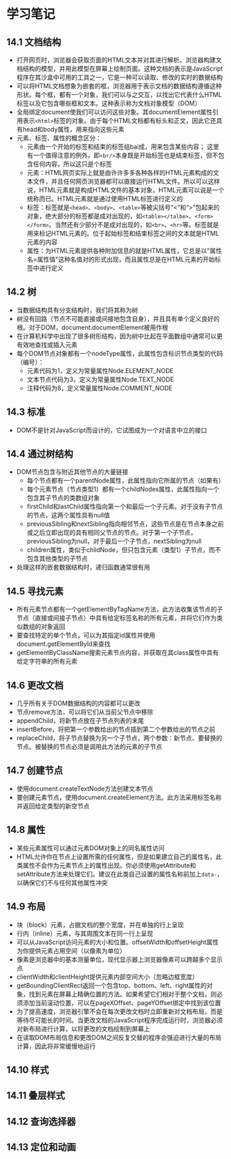 # 学习笔记

## 14.1 文档结构

* 打开网页时，浏览器会获取页面的HTML文本并对其进行解析。浏览器构建文档结构的模型，并用此模型在屏幕上绘制页面。这种文档的表示是JavaScript程序在其沙盒中可用的工具之一，它是一种可以读取、修改的实时的数据结构
* 可以将HTML文档想象为嵌套的框，浏览器用于表示文档的数据结构遵循这种形状。每个框，都有一个对象，我们可以与之交互，以找出它代表什么HTML标签以及它包含哪些框和文本。这种表示称为文档对象模型（DOM）
* 全局绑定document使我们可以访问这些对象。其documentElement属性引用表示` <html> `标签的对象。由于每个HTML文档都有标头和正文，因此它还具有head和body属性，用来指向这些元素
* 元素、标签、属性的概念区分：
  * 元素由一个开始的标签和结束的标签组bai成，用来包含某些内容； 这里有一个值得注意的例外，即` <br/> `本身既是开始标签也是结束标签，但不包含任何内容，所以这只是个标签
  * 元素：HTML网页实际上就是由许许多多各种各样的HTML元素构成的文本文件，并且任何网页浏览器都可以直接运行HTML文件。所以可以这样说，HTML元素就是构成HTML文件的基本对象，HTML元素可以说是一个统称而已。HTML元素就是通过使用HTML标签进行定义的
  * 标签：标签就是` <head> `、` <body> `、` <table> `等被尖括号“<”和“>”包起来的对象，绝大部分的标签都是成对出现的，如` <table></talbe> `、` <form></form> `。当然还有少部分不是成对出现的，如` <br> `、` <hr> `等。标签就是用来标记HTML元素的。位于起始标签和结束标签之间的文本就是HTML元素的内容
  * 属性：为HTML元素提供各种附加信息的就是HTML属性，它总是以"属性名=属性值"这种名值对的形式出现，而且属性总是在HTML元素的开始标签中进行定义

## 14.2 树

* 当数据结构具有分支结构时，我们将其称为树
* 树没有回路（节点不可能直接或间接地包含自身），并且具有单个定义良好的根。对于DOM，document.documentElement被用作根
* 在计算机科学中出现了很多树形结构，因为树中比起在平面数组中通常可以更有效地查找或插入元素
* 每个DOM节点对象都有一个nodeType属性，此属性包含标识节点类型的代码（编号）：
  * 元素代码为1，定义为常量属性Node.ELEMENT_NODE
  * 文本节点代码为3，定义为常量属性Node.TEXT_NODE
  * 注释代码为8，定义常量属性Node.COMMENT_NODE

## 14.3 标准

* DOM不是针对JavaScript而设计的，它试图成为一个对语言中立的接口

## 14.4 通过树结构

* DOM节点包含与附近其他节点的大量链接
  * 每个节点都有一个parentNode属性，此属性指向它所属的节点（如果有）
  * 每个元素节点（节点类型1）都有一个childNodes属性，此属性指向一个包含其子节点的类数组对象
  * firstChild和lastChild属性指向第一个和最后一个子元素。对于没有子节点的节点，这两个属性具有null值
  * previousSibling和nextSibling指向相邻节点，这些节点是在节点本身之前或之后立即出现的具有相同父节点的节点。对于第一个子节点，previousSibling为null，对于最后一个子节点，nextSibling为null
  * children属性，类似于childNode，但只包含元素（类型1）子节点，而不包含其他类型的子节点
* 处理这样的嵌套数据结构时，递归函数通常很有用

## 14.5 寻找元素

* 所有元素节点都有一个getElementByTagName方法，此方法收集该节点的子节点（直接或间接子节点）中具有给定标签名称的所有元素，并将它们作为类似数组的对象返回
* 要查找特定的单个节点，可以为其指定id属性并使用document.getElementById来查找
* getElementByClassName搜索元素节点内容，并获取在其class属性中具有给定字符串的所有元素

## 14.6 更改文档

* 几乎所有关于DOM数据结构的内容都可以更改
* 节点remove方法，可以将它们从当前父节点中移除
* appendChild，将新节点放在子节点列表的末尾
* insertBefore，将把第一个参数给出的节点插到第二个参数给出的节点之前
* replaceChild，将子节点替换为另一个子节点，两个参数：新节点、要替换的节点。被替换的节点必须是调用此方法的元素的子节点

## 14.7 创建节点

* 使用document.createTextNode方法创建文本节点
* 要创建元素节点，使用document.createElement方法。此方法采用标签名称并返回给定类型的新空节点

## 14.8 属性

* 某些元素属性可以通过元素DOM对象上的同名属性访问
* HTML允许你在节点上设置所需的任何属性，但是如果建立自己的属性名，此类属性不会作为元素节点上的属性出现。你必须使用getAttribute和setAttribute方法来处理它们。建议在此类自己设置的属性名称前加上` data- `，以确保它们不与任何其他属性冲突

## 14.9 布局

* 块（block）元素，占据文档的整个宽度，并在单独的行上呈现
* 行内（inline）元素，与其周围文本在同一行上呈现
* 可以从JavaScript访问元素的大小和位置。offsetWidth和offsetHeight属性为你提供元素占用空间（以像素为单位）
* 像素是浏览器中的基本测量单位，现代显示器上浏览器像素可以跨越多个显示点
* clientWidth和clientHeight提供元素内部空间大小（忽略边框宽度）
* getBoundingClientRect返回一个包含top、bottom、left、right属性的对象，找到元素在屏幕上精确位置的方法。如果希望它们相对于整个文档，则必须添加当前滚动位置，可以在pageXOffset、pageYOffset绑定中找到该位置
* 为了提高速度，浏览器引擎不会在每次更改文档时立即重新对文档布局，而是等待尽可能长的时间。当更改文档的JavaScript程序完成运行时，浏览器必须对新布局进行计算，以将更改的文档绘制到屏幕上
* 在读取DOM布局信息和更改DOM之间反复交替的程序会强迫进行大量的布局计算，因此将非常缓慢地运行

## 14.10 样式

## 14.11 叠层样式

## 14.12 查询选择器

## 14.13 定位和动画
